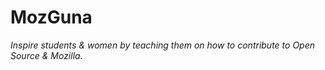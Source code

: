 # MozGuna
*Inspire students &amp; women by teaching them on how to contribute to Open Source &amp; Mozilla.*
